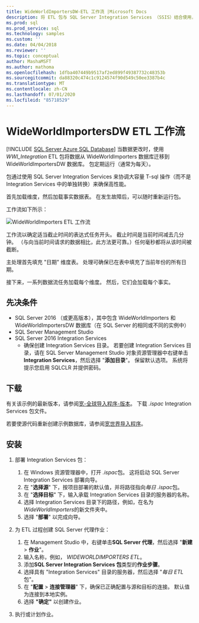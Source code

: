 ```yaml
---
title: WideWorldImportersDW-ETL 工作流 |Microsoft Docs
description: 将 ETL 包与 SQL Server Integration Services （SSIS）结合使用，以便定期将 WideWorldImporters 数据库中的数据迁移到 WideWorldImportersDW。
ms.prod: sql
ms.prod_service: sql
ms.technology: samples
ms.custom: ''
ms.date: 04/04/2018
ms.reviewer: ''
ms.topic: conceptual
author: MashaMSFT
ms.author: mathoma
ms.openlocfilehash: 1dfba407449b9517af2ed899f49387732c48353b
ms.sourcegitcommit: da88320c474c1c9124574f90d549c50ee3387b4c
ms.translationtype: MT
ms.contentlocale: zh-CN
ms.lasthandoff: 07/01/2020
ms.locfileid: "85718529"
---
```

# <a name="wideworldimportersdw-etl-workflow"></a>WideWorldImportersDW ETL 工作流
[!INCLUDE [SQL Server Azure SQL Database](../includes/applies-to-version/sql-asdb.md)]
当数据更改时，使用*WWI_Integration* ETL 包将数据从 WideWorldImporters 数据库迁移到 WideWorldImportersDW 数据库。 包定期运行（通常为每天）。

包通过使用 SQL Server Integration Services 来协调大容量 T-sql 操作（而不是 Integration Services 中的单独转换）来确保高性能。

首先加载维度，然后加载事实数据表。 在发生故障后，可以随时重新运行包。

工作流如下所示：

 ![WideWorldImporters ETL 工作流](media/wide-world-importers/wideworldimporters-etl-workflow.png)

工作流以确定适当截止时间的表达式任务开头。 截止时间是当前时间减去几分钟。 （与向当前时间请求的数据相比，此方法更可靠。）任何毫秒都将从该时间被截断。

主处理首先填充 "日期" 维度表。 处理可确保已在表中填充了当前年份的所有日期。

接下来，一系列数据流任务加载每个维度。 然后，它们会加载每个事实。

## <a name="prerequisites"></a>先决条件

- SQL Server 2016 （或更高版本），其中包含 WideWorldImporters 和 WideWorldImportersDW 数据库（在 SQL Server 的相同或不同的实例中）
- SQL Server Management Studio
- SQL Server 2016 Integration Services
  - 确保创建 Integration Services 目录。 若要创建 Integration Services 目录，请在 SQL Server Management Studio 对象资源管理器中右键单击**Integration Services**，然后选择 "**添加目录**"。 保留默认选项。 系统将提示您启用 SQLCLR 并提供密码。


## <a name="download"></a>下载

有关该示例的最新版本，请参阅[宽-全球导入程序-版本](https://go.microsoft.com/fwlink/?LinkID=800630)。 下载 *.ispac* Integration Services 包文件。

若要使源代码重新创建示例数据库，请参阅[宽世界导入程序](https://github.com/Microsoft/sql-server-samples/tree/master/samples/databases/wide-world-importers/wwi-ssis)。

## <a name="install"></a>安装

1. 部署 Integration Services 包：
   1. 在 Windows 资源管理器中，打开 *.ispac*包。 这将启动 SQL Server Integration Services 部署向导。
   2. 在 "**选择源**" 下，按项目部署的默认值，并将路径指向*每日 .ispac*包。
   3. 在 "**选择目标**" 下，输入承载 Integration Services 目录的服务器的名称。
   4. 选择 Integration Services 目录下的路径，例如，在名为*WideWorldImporters*的新文件夹中。
   5. 选择 "**部署**" 以完成向导。

2. 为 ETL 过程创建 SQL Server 代理作业：
   1. 在 Management Studio 中，右键单击**SQL Server 代理**，然后选择 "**新建**  >  **作业**"。
   2. 输入名称，例如， *WIDEWORLDIMPORTERS ETL*。
   3. 添加**SQL Server Integration Services 包**类型的**作业步骤**。
   4. 选择具有 "Integration Services" 目录的服务器，然后选择 "*每日 ETL*包"。
   5. 在 "**配置**  >  **连接管理器**" 下，确保已正确配置与源和目标的连接。 默认值为连接到本地实例。
   6. 选择 **"确定"** 以创建作业。

3. 执行或计划作业。
